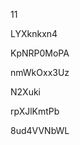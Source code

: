 11
































LYXknkxn4
















KpNRP0MoPA








nmWkOxx3Uz




N2Xuki


rpXJlKmtPb

8ud4VVNbWL
